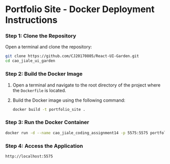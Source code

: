 # Portfolio Site - Docker Deployment Instructions

### Step 1: Clone the Repository

Open a terminal and clone the repository:

```bash
git clone https://github.com/CJ20170805/React-UI-Garden.git
cd cao_jiale_ui_garden
```

### Step 2: Build the Docker Image

1. Open a terminal and navigate to the root directory of the project where the `Dockerfile` is located.
2. Build the Docker image using the following command:

   ```bash
   docker build -t portfolio_site .
   ```

### Step 3: Run the Docker Container

  ```bash
  docker run -d --name cao_jiale_coding_assignment14 -p 5575:5575 portfolio_site
  ```

### Step 4: Access the Application
  ```bash
  http://localhost:5575
  ```